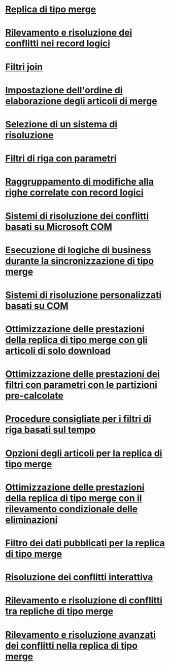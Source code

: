 # [Replica di tipo merge](merge-replication.md)
# [Rilevamento e risoluzione dei conflitti nei record logici](detecting-and-resolving-conflicts-in-logical-records.md)
# [Filtri join](join-filters.md)
# [Impostazione dell'ordine di elaborazione degli articoli di merge](specify-the-processing-order-of-merge-articles.md)
# [Selezione di un sistema di risoluzione](choose-a-resolver.md)
# [Filtri di riga con parametri](parameterized-row-filters.md)
# [Raggruppamento di modifiche alla righe correlate con record logici](group-changes-to-related-rows-with-logical-records.md)
# [Sistemi di risoluzione dei conflitti basati su Microsoft COM](microsoft-com-based-resolvers.md)
# [Esecuzione di logiche di business durante la sincronizzazione di tipo merge](execute-business-logic-during-merge-synchronization.md)
# [Sistemi di risoluzione personalizzati basati su COM](com-based-custom-resolvers.md)
# [Ottimizzazione delle prestazioni della replica di tipo merge con gli articoli di solo download](optimize-merge-replication-performance-with-download-only-articles.md)
# [Ottimizzazione delle prestazioni dei filtri con parametri con le partizioni pre-calcolate](optimize-parameterized-filter-performance-with-precomputed-partitions.md)
# [Procedure consigliate per i filtri di riga basati sul tempo](best-practices-for-time-based-row-filters.md)
# [Opzioni degli articoli per la replica di tipo merge](article-options-for-merge-replication.md)
# [Ottimizzazione delle prestazioni della replica di tipo merge con il rilevamento condizionale delle eliminazioni](optimize-merge-replication-performance-with-conditional-delete-tracking.md)
# [Filtro dei dati pubblicati per la replica di tipo merge](filter-published-data-for-merge-replication.md)
# [Risoluzione dei conflitti interattiva](interactive-conflict-resolution.md)
# [Rilevamento e risoluzione di conflitti tra repliche di tipo merge](detect-and-resolve-merge-replication-conflicts.md)
# [Rilevamento e risoluzione avanzati dei conflitti nella replica di tipo merge](advanced-merge-replication-conflict-detection-and-resolution.md)
